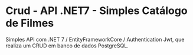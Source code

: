 # Crud - API .NET7 - Simples Catálogo de Filmes

Simples API com .NET 7 / EntityFrameworkCore / Authentication Jwt, que realiza um CRUD em banco de dados PostgreSQL.
